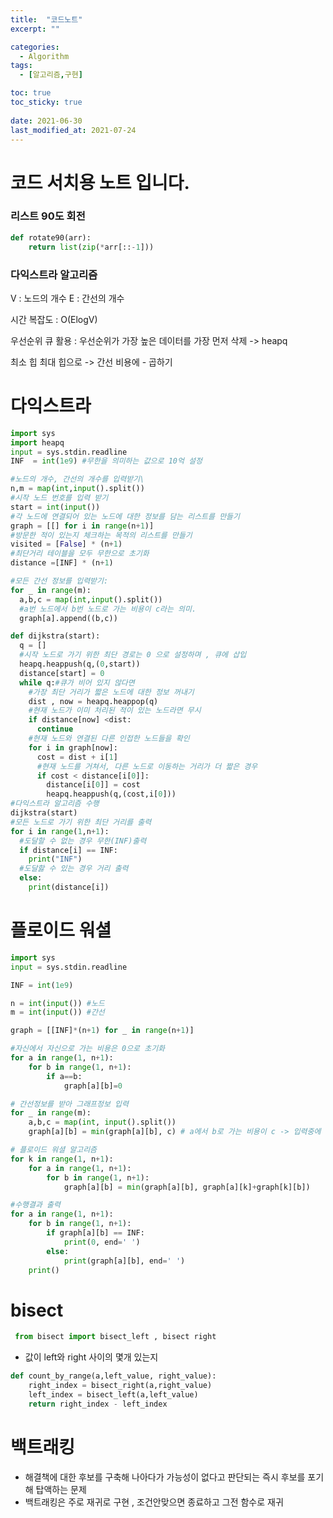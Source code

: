 ```yaml
---
title:  "코드노트"
excerpt: ""

categories:
  - Algorithm
tags:
  - [알고리즘,구현]

toc: true
toc_sticky: true
 
date: 2021-06-30
last_modified_at: 2021-07-24
---
```


# 코드 서치용 노트 입니다. 

### 리스트 90도 회전
``` python
def rotate90(arr):
    return list(zip(*arr[::-1]))
```

### 다익스트라 알고리즘

V : 노드의 개수
E : 간선의 개수

시간 복잡도 : O(ElogV)

우선순위 큐 활용 : 우선순위가 가장 높은 데이터를 가장 먼저 삭제 -> heapq

최소 힙 최대 힙으로 -> 간선 비용에 - 곱하기


# 다익스트라

```python
import sys
import heapq
input = sys.stdin.readline
INF  = int(1e9) #무한을 의미하는 값으로 10억 설정

#노드의 개수, 간선의 개수를 입력받기\
n,m = map(int,input().split())
#시작 노드 번호를 입력 받기
start = int(input())
#각 노드에 연결되어 있는 노드에 대한 정보를 담는 리스트를 만들기
graph = [[] for i in range(n+1)]
#방문한 적이 있는지 체크하는 목적의 리스트를 만들기
visited = [False] * (n+1)
#최단거리 테이블을 모두 무한으로 초기화
distance =[INF] * (n+1)

#모든 간선 정보를 입력받기:
for _ in range(m):
  a,b,c = map(int,input().split())
  #a번 노드에서 b번 노드로 가는 비용이 c라는 의미.
  graph[a].append((b,c))

def dijkstra(start):
  q = []
  #시작 노드로 가기 위한 최단 경로는 0 으로 설정하며 , 큐에 삽입
  heapq.heappush(q,(0,start))
  distance[start] = 0
  while q:#큐가 비어 있지 않다면
    #가장 최단 거리가 짧은 노드에 대한 정보 꺼내기
    dist , now = heapq.heappop(q)
    #현재 노드가 이미 처리된 적이 있는 노드라면 무시
    if distance[now] <dist:
      continue
    #현재 노드와 연결된 다른 인접한 노드들을 확인
    for i in graph[now]:
      cost = dist + i[1]
      #현재 노드를 거쳐서, 다른 노드로 이동하는 거리가 더 짧은 경우
      if cost < distance[i[0]]:
        distance[i[0]] = cost
        heapq.heappush(q,(cost,i[0]))
#다익스트라 알고리즘 수행
dijkstra(start)
#모든 노드로 가기 위한 최단 거리를 출력
for i in range(1,n+1):
  #도달할 수 없는 경우 무한(INF)출력
  if distance[i] == INF:
    print("INF")
  #도달핧 수 있는 경우 거리 출력
  else:
    print(distance[i])
```

# 플로이드 워셜

```python
import sys
input = sys.stdin.readline

INF = int(1e9)

n = int(input()) #노드
m = int(input()) #간선

graph = [[INF]*(n+1) for _ in range(n+1)]

#자신에서 자신으로 가는 비용은 0으로 초기화
for a in range(1, n+1):
    for b in range(1, n+1):
        if a==b:
            graph[a][b]=0

# 간선정보를 받아 그래프정보 입력
for _ in range(m):
    a,b,c = map(int, input().split())
    graph[a][b] = min(graph[a][b], c) # a에서 b로 가는 비용이 c -> 입력중에 같은 도시끼리의 여러값이 들어오므로 그중에서도 제일 작은값을 넣어줘야함

# 플로이드 워셜 알고리즘
for k in range(1, n+1):
    for a in range(1, n+1):
        for b in range(1, n+1):
            graph[a][b] = min(graph[a][b], graph[a][k]+graph[k][b])

#수행결과 출력
for a in range(1, n+1):
    for b in range(1, n+1):
        if graph[a][b] == INF:
            print(0, end=' ')
        else:
            print(graph[a][b], end=' ')
    print()
```

# bisect

```python
 from bisect import bisect_left , bisect right 
```

- 값이 left와 right 사이의 몇개 있는지

```python
def count_by_range(a,left_value, right_value):
    right_index = bisect_right(a,right_value)
    left_index = bisect_left(a,left_value)
    return right_index - left_index

```
# 백트래킹

- 해결책에 대한 후보를 구축해 나아다가 가능성이 없다고 판단되는 즉시 후보를 포기해 탑액하는 문제 
- 백트래킹은 주로 재귀로 구현 , 조건안맞으면 종료하고 그전 함수로 재귀 